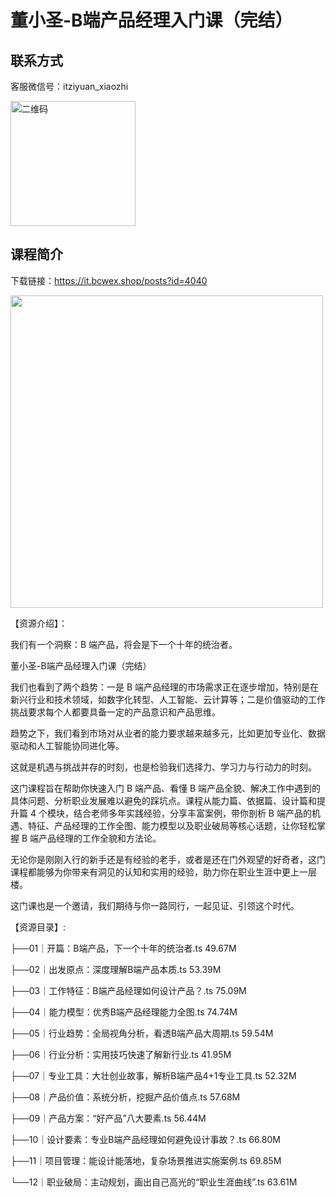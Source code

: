 # 董小圣-B端产品经理入门课（完结）

## 联系方式

客服微信号：itziyuan_xiaozhi

<img src="https://ziyuanyun.oss-cn-guangzhou.aliyuncs.com/common/20240614073449/666b82192834a.jpg" width="200" height="200" alt="二维码">

## 课程简介

下载链接：https://it.bcwex.shop/posts?id=4040

<img src="https://ziyuanyun.oss-cn-guangzhou.aliyuncs.com/yun/20240515185559/664494bfc2eda.jpg" width="500" alt="">

  【资源介绍】：

 我们有一个洞察：B 端产品，将会是下一个十年的统治者。

 董小圣-B端产品经理入门课（完结）



 我们也看到了两个趋势：一是 B 端产品经理的市场需求正在逐步增加，特别是在新兴行业和技术领域，如数字化转型、人工智能、云计算等；二是价值驱动的工作挑战要求每个人都要具备一定的产品意识和产品思维。

 趋势之下，我们看到市场对从业者的能力要求越来越多元，比如更加专业化、数据驱动和人工智能协同进化等。

 这就是机遇与挑战并存的时刻，也是检验我们选择力、学习力与行动力的时刻。

 这门课程旨在帮助你快速入门 B 端产品、看懂 B 端产品全貌、解决工作中遇到的具体问题、分析职业发展难以避免的踩坑点。课程从能力篇、依据篇、设计篇和提升篇 4 个模块，结合老师多年实践经验，分享丰富案例，带你剖析 B 端产品的机遇、特征、产品经理的工作全图、能力模型以及职业破局等核心话题，让你轻松掌握 B 端产品经理的工作全貌和方法论。

 无论你是刚刚入行的新手还是有经验的老手，或者是还在门外观望的好奇者，这门课程都能够为你带来有洞见的认知和实用的经验，助力你在职业生涯中更上一层楼。

 这门课也是一个邀请，我们期待与你一路同行，一起见证、引领这个时代。

 【资源目录】:

 ├──01｜开篇：B端产品，下一个十年的统治者.ts 49.67M

 ├──02｜出发原点：深度理解B端产品本质.ts 53.39M

 ├──03｜工作特征：B端产品经理如何设计产品？.ts 75.09M

 ├──04｜能力模型：优秀B端产品经理能力全图.ts 74.74M

 ├──05｜行业趋势：全局视角分析，看透B端产品大周期.ts 59.54M

 ├──06｜行业分析：实用技巧快速了解新行业.ts 41.95M

 ├──07｜专业工具：大壮创业故事，解析B端产品4+1专业工具.ts 52.32M

 ├──08｜产品价值：系统分析，挖掘产品价值点.ts 57.68M

 ├──09｜产品方案：“好产品”八大要素.ts 56.44M

 ├──10｜设计要素：专业B端产品经理如何避免设计事故？.ts 66.80M

 ├──11｜项目管理：能设计能落地，复杂场景推进实施案例.ts 69.85M

 └──12｜职业破局：主动规划，画出自己高光的“职业生涯曲线”.ts 63.61M

  